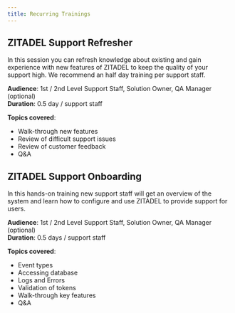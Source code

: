 ```yaml
---
title: Recurring Trainings
---
```


## ZITADEL Support Refresher

In this session you can refresh knowledge about existing and gain experience
with new features of ZITADEL to keep the quality of your support high. We
recommend an half day training per support staff.

**Audience**: 1st / 2nd Level Support Staff, Solution Owner, QA Manager
(optional)  
**Duration**: 0.5 day / support staff

**Topics covered**:

- Walk-through new features
- Review of difficult support issues
- Review of customer feedback
- Q&A

## ZITADEL Support Onboarding

In this hands-on training new support staff will get an overview of the system
and learn how to configure and use ZITADEL to provide support for users.

**Audience**: 1st / 2nd Level Support Staff, Solution Owner, QA Manager
(optional)  
**Duration**: 0.5 days / support staff

**Topics covered**:

- Event types
- Accessing database
- Logs and Errors
- Validation of tokens
- Walk-through key features
- Q&A
